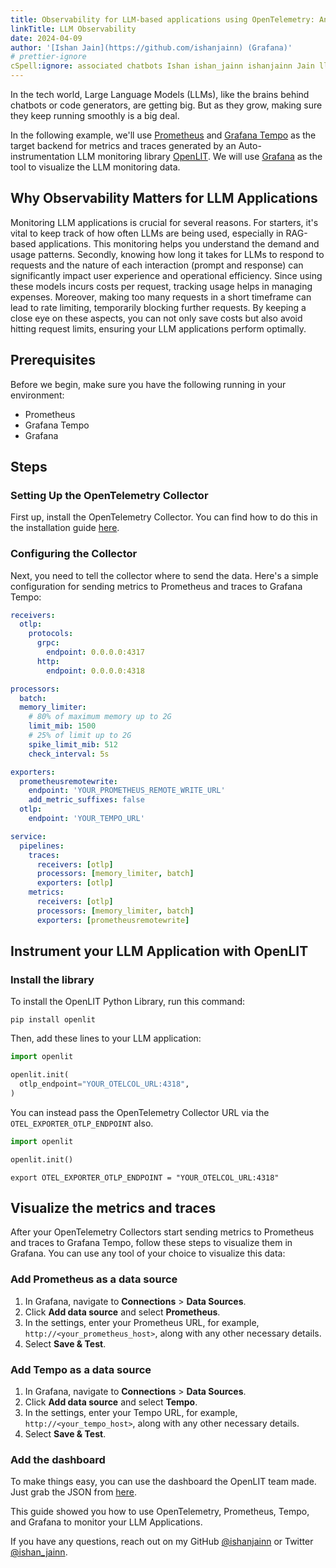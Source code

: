 ```yaml
---
title: Observability for LLM-based applications using OpenTelemetry: An example
linkTitle: LLM Observability
date: 2024-04-09
author: '[Ishan Jain](https://github.com/ishanjainn) (Grafana)'
# prettier-ignore
cSpell:ignore: associated chatbots Ishan ishan_jainn ishanjainn Jain llm timeframe
---
```


In the tech world, Large Language Models (LLMs), like the brains behind chatbots
or code generators, are getting big. But as they grow, making sure they keep
running smoothly is a big deal.

In the following example, we'll use [Prometheus](https://prometheus.io/) and
[Grafana Tempo](https://grafana.com/oss/tempo/) as the target backend for
metrics and traces generated by an Auto-instrumentation LLM monitoring library
[OpenLIT](https://github.com/openlit/openlit). We will use
[Grafana](https://grafana.com/oss/grafana/) as the tool to visualize the LLM
monitoring data.

## Why Observability Matters for LLM Applications

Monitoring LLM applications is crucial for several reasons. For starters, it's
vital to keep track of how often LLMs are being used, especially in RAG-based
applications. This monitoring helps you understand the demand and usage
patterns. Secondly, knowing how long it takes for LLMs to respond to requests
and the nature of each interaction (prompt and response) can significantly
impact user experience and operational efficiency. Since using these models
incurs costs per request, tracking usage helps in managing expenses. Moreover,
making too many requests in a short timeframe can lead to rate limiting,
temporarily blocking further requests. By keeping a close eye on these aspects,
you can not only save costs but also avoid hitting request limits, ensuring your
LLM applications perform optimally.

## Prerequisites

Before we begin, make sure you have the following running in your environment:

- Prometheus
- Grafana Tempo
- Grafana

## Steps

### Setting Up the OpenTelemetry Collector

First up, install the OpenTelemetry Collector. You can find how to do this in
the installation guide [here](/docs/collector/installation/).

### Configuring the Collector

Next, you need to tell the collector where to send the data. Here's a simple
configuration for sending metrics to Prometheus and traces to Grafana Tempo:

```yaml
receivers:
  otlp:
    protocols:
      grpc:
        endpoint: 0.0.0.0:4317
      http:
        endpoint: 0.0.0.0:4318

processors:
  batch:
  memory_limiter:
    # 80% of maximum memory up to 2G
    limit_mib: 1500
    # 25% of limit up to 2G
    spike_limit_mib: 512
    check_interval: 5s

exporters:
  prometheusremotewrite:
    endpoint: 'YOUR_PROMETHEUS_REMOTE_WRITE_URL'
    add_metric_suffixes: false
  otlp:
    endpoint: 'YOUR_TEMPO_URL'

service:
  pipelines:
    traces:
      receivers: [otlp]
      processors: [memory_limiter, batch]
      exporters: [otlp]
    metrics:
      receivers: [otlp]
      processors: [memory_limiter, batch]
      exporters: [prometheusremotewrite]
```

## Instrument your LLM Application with OpenLIT

### Install the library

To install the OpenLIT Python Library, run this command:

```shell
pip install openlit
```

Then, add these lines to your LLM application:

```python
import openlit

openlit.init(
  otlp_endpoint="YOUR_OTELCOL_URL:4318",
)
```

You can instead pass the OpenTelemetry Collector URL via the
`OTEL_EXPORTER_OTLP_ENDPOINT` also.

```python
import openlit

openlit.init()
```

```shell
export OTEL_EXPORTER_OTLP_ENDPOINT = "YOUR_OTELCOL_URL:4318"
```

## Visualize the metrics and traces

After your OpenTelemetry Collectors start sending metrics to Prometheus and
traces to Grafana Tempo, follow these steps to visualize them in Grafana. You
can use any tool of your choice to visualize this data:

### Add Prometheus as a data source

1. In Grafana, navigate to **Connections** > **Data Sources**.
2. Click **Add data source** and select **Prometheus**.
3. In the settings, enter your Prometheus URL, for example,
   `http://<your_prometheus_host>`, along with any other necessary details.
4. Select **Save & Test**.

### Add Tempo as a data source

1. In Grafana, navigate to **Connections** > **Data Sources**.
2. Click **Add data source** and select **Tempo**.
3. In the settings, enter your Tempo URL, for example,
   `http://<your_tempo_host>`, along with any other necessary details.
4. Select **Save & Test**.

### Add the dashboard

To make things easy, you can use the dashboard the OpenLIT team made. Just grab
the JSON from
[here](https://docs.openlit.io/latest/connections/prometheus-tempo#dashboard).

This guide showed you how to use OpenTelemetry, Prometheus, Tempo, and Grafana
to monitor your LLM Applications.

If you have any questions, reach out on my GitHub
[@ishanjainn](https://github.com/ishanjainn) or Twitter
[@ishan_jainn](https://twitter.com/ishan_jainn).
